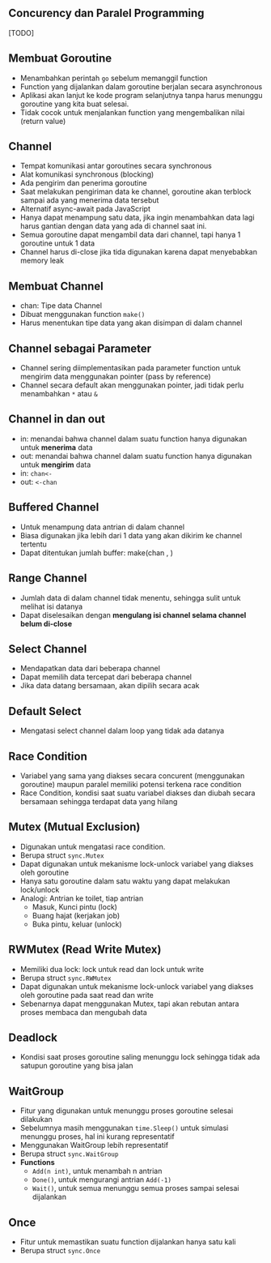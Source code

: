 ## Concurency dan Paralel Programming
[TODO]

## Membuat Goroutine
- Menambahkan perintah `go` sebelum memanggil function
- Function yang dijalankan dalam goroutine berjalan secara asynchronous
- Aplikasi akan lanjut ke kode program selanjutnya tanpa harus menunggu goroutine yang kita buat selesai.
- Tidak cocok untuk menjalankan function yang mengembalikan nilai (return value)

## Channel
- Tempat komunikasi antar goroutines secara synchronous
- Alat komunikasi synchronous (blocking)
- Ada pengirim dan penerima goroutine
- Saat melakukan pengiriman data ke channel, goroutine akan terblock sampai ada yang menerima data tersebut
- Alternatif async-await pada JavaScript
- Hanya dapat menampung satu data, jika ingin menambahkan data lagi harus gantian dengan data yang ada di channel saat ini.
- Semua goroutine dapat mengambil data dari channel, tapi hanya 1 goroutine untuk 1 data
- Channel harus di-close jika tida digunakan karena dapat menyebabkan memory leak

## Membuat Channel
- chan: Tipe data Channel
- Dibuat menggunakan function `make()`
- Harus menentukan tipe data yang akan disimpan di dalam channel

## Channel sebagai Parameter
- Channel sering diimplementasikan pada parameter function untuk mengirim data menggunakan pointer (pass by reference)
- Channel secara default akan menggunakan pointer, jadi tidak perlu menambahkan `*` atau `&`

## Channel in dan out
- in: menandai bahwa channel dalam suatu function hanya digunakan untuk **menerima** data
- out: menandai bahwa channel dalam suatu function hanya digunakan untuk **mengirim** data
- in: `chan<-`
- out: `<-chan`

## Buffered Channel
- Untuk menampung data antrian di dalam channel
- Biasa digunakan jika lebih dari 1 data yang akan dikirim ke channel tertentu
- Dapat ditentukan jumlah buffer: make(chan <tipedata>, <jmlbuffer>)

## Range Channel
- Jumlah data di dalam channel tidak menentu, sehingga sulit untuk melihat isi datanya
- Dapat diselesaikan dengan **mengulang isi channel selama channel belum di-close**

## Select Channel
- Mendapatkan data dari beberapa channel
- Dapat memilih data tercepat dari beberapa channel
- Jika data datang bersamaan, akan dipilih secara acak

## Default Select
- Mengatasi select channel dalam loop yang tidak ada datanya

## Race Condition
- Variabel yang sama yang diakses secara concurent (menggunakan goroutine) maupun paralel memiliki potensi terkena race condition
- Race Condition, kondisi saat suatu variabel diakses dan diubah secara bersamaan sehingga terdapat data yang hilang

## Mutex (Mutual Exclusion)
- Digunakan untuk mengatasi race condition. 
- Berupa struct `sync.Mutex`
- Dapat digunakan untuk mekanisme lock-unlock variabel yang diakses oleh goroutine
- Hanya satu goroutine dalam satu waktu yang dapat melakukan lock/unlock
- Analogi: Antrian ke toilet, tiap antrian 
  - Masuk, Kunci pintu (lock)
  - Buang hajat (kerjakan job)
  - Buka pintu, keluar (unlock)

## RWMutex (Read Write Mutex)  
- Memiliki dua lock: lock untuk read dan lock untuk write
- Berupa struct `sync.RWMutex`
- Dapat digunakan untuk mekanisme lock-unlock variabel yang diakses oleh goroutine pada saat read dan write
- Sebenarnya dapat menggunakan Mutex, tapi akan rebutan antara proses membaca dan mengubah data

## Deadlock
- Kondisi saat proses goroutine saling menunggu lock sehingga tidak ada satupun goroutine yang bisa jalan

## WaitGroup
- Fitur yang digunakan untuk menunggu proses goroutine selesai dilakukan
- Sebelumnya masih menggunakan `time.Sleep()` untuk simulasi menunggu proses, hal ini kurang representatif
- Menggunakan WaitGroup lebih representatif
- Berupa struct `sync.WaitGroup`
- **Functions**
  - `Add(n int)`, untuk menambah n antrian
  - `Done()`, untuk mengurangi antrian `Add(-1)`
  - `Wait()`, untuk semua menunggu semua proses sampai selesai dijalankan

## Once
- Fitur untuk memastikan suatu function dijalankan hanya satu kali
- Berupa struct `sync.Once`